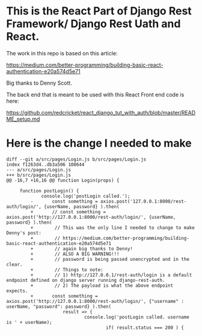# This is the React Part of Django Rest Framework/ Django Rest Uath and React.

The work in this repo is based on this article:

https://medium.com/better-programming/building-basic-react-authentication-e20a574d5e71

Big thanks to Denny Scott.

The back end that is meant to be used with this React Front end code is here:

https://github.com/redcricket/react_django_tut_with_auth/blob/master/README_setup.md

# Here is the change I needed to make

```
diff --git a/src/pages/Login.js b/src/pages/Login.js
index f1263d4..db3a506 100644
--- a/src/pages/Login.js
+++ b/src/pages/Login.js
@@ -16,7 +16,16 @@ function Login(props) {

     function postLogin() {
             console.log('postLogin called.');
	     -       const something = axios.post('127.0.0.1:8000/rest-auth/login/', {userName, password} ).then(
	     +       // const something = axios.post('http://127.0.0.1:8000/rest-auth/login/', {userName, password} ).then(
	     +        // This was the only line I needed to change to make Denny's post:
	     +        // https://medium.com/better-programming/building-basic-react-authentication-e20a574d5e71
	     +        // again big thanks to Denny!
	     +        // ALSO A BIG WARNING!!!
	     +        // password is being passed unencrypted and in the clear.
	     +        // Things to note:
	     +        // 1) http://127.0.0.1/rest-auth/login is a default endpoint defined on django server running django-rest-auth.
	     +        // 2) The payload is what the above endpoint expects.
	     +       const something = axios.post('http://127.0.0.1:8000/rest-auth/login/', {"username" : userName, "password": password} ).then(
	                 result => {
			                 console.log('postLogin called. username is ' + userName);
					                 if( result.status === 200 ) {


```
